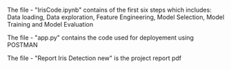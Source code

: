 The file - "IrisCode.ipynb" contains of the first six steps which includes:
  Data loading,
  Data exploration, 
  Feature Engineering,
  Model Selection,
  Model Training and
  Model Evaluation

The file - "app.py" contains the code used for deployement using POSTMAN

The file - "Report Iris Detection new" is the project report pdf
